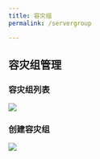 ```yaml
---
title: 容灾组
permalink: /servergroup

---
```

## 容灾组管理
### 容灾组列表
![](~@vuepress/servergroup1.png)

### 创建容灾组
![](~@vuepress/servergroup2.png)


